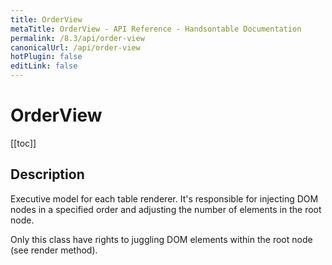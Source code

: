 ```yaml
---
title: OrderView
metaTitle: OrderView - API Reference - Handsontable Documentation
permalink: /8.3/api/order-view
canonicalUrl: /api/order-view
hotPlugin: false
editLink: false
---
```


# OrderView

[[toc]]

## Description

Executive model for each table renderer. It's responsible for injecting DOM nodes in a
specified order and adjusting the number of elements in the root node.

Only this class have rights to juggling DOM elements within the root node (see render method).



